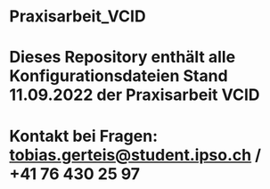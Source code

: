 # Praxisarbeit_VCID
# Dieses Repository enthält alle Konfigurationsdateien Stand 11.09.2022 der Praxisarbeit VCID
# Kontakt bei Fragen: tobias.gerteis@student.ipso.ch / +41 76 430 25 97
